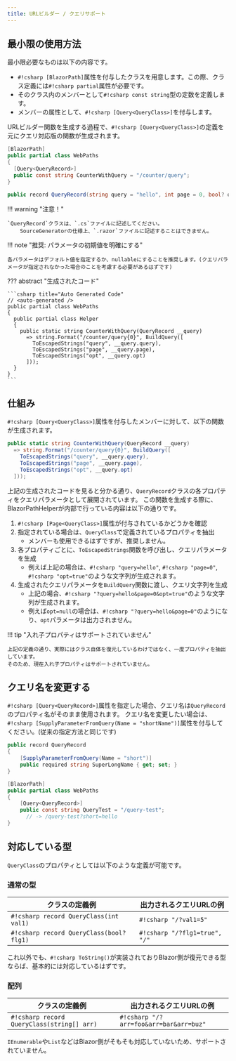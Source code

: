 ```yaml
---
title: URLビルダー / クエリサポート
---
```


## 最小限の使用方法
最小限必要なものは以下の内容です。

* `#!csharp [BlazorPath]`属性を付与したクラスを用意します。この際、クラス定義には`#!csharp partial`属性が必要です。
* そのクラス内のメンバーとして`#!csharp const string`型の定数を定義します。
* メンバーの属性として、`#!csharp [Query<QueryClass>]`を付与します。

URLビルダー関数を生成する過程で、`#!csharp [Query<QueryClass>]`の定義を元にクエリ対応版の関数が生成されます。

```csharp title="WebPaths.cs"
[BlazorPath]
public partial class WebPaths
{
  [Query<QueryRecord>]
  public const string CounterWithQuery = "/counter/query";
}

public record QueryRecord(string query = "hello", int page = 0, bool? opt = null);
```

!!! warning "注意！"

    `QueryRecord`クラスは、`.cs`ファイルに記述してください。
		SourceGeneratorの仕様上、`.razor`ファイルに記述することはできません。

!!! note "推奨: パラメータの初期値を明確にする"

    各パラメータはデフォルト値を指定するか、nullableにすることを推奨します。(クエリパラメータが指定されなかった場合のことを考慮する必要があるはずです)

??? abstract "生成されたコード"

    ```csharp title="Auto Generated Code"
    // <auto-generated />
    public partial class WebPaths
    {
      public partial class Helper
      {
        public static string CounterWithQuery(QueryRecord __query)
          => string.Format("/counter/query{0}", BuildQuery([
            ToEscapedStrings("query", __query.query),
            ToEscapedStrings("page", __query.page),
            ToEscapedStrings("opt", __query.opt)
          ]));
      }
    }
    ```

## 仕組み
`#!csharp [Query<QueryClass>]`属性を付与したメンバーに対して、以下の関数が生成されます。

```csharp title="Auto Generated Code"
public static string CounterWithQuery(QueryRecord __query)
  => string.Format("/counter/query{0}", BuildQuery([
    ToEscapedStrings("query", __query.query),
    ToEscapedStrings("page", __query.page),
    ToEscapedStrings("opt", __query.opt)
  ]));
```

上記の生成されたコードを見ると分かる通り、`QueryRecord`クラスの各プロパティをクエリパラメータとして展開されています。
この関数を生成する際に、BlazorPathHelperが内部で行っている内容は以下の通りです。

1. `#!csharp [Page<QueryClass>]`属性が付与されているかどうかを確認
2. 指定されている場合は、`QueryClass`で定義されているプロパティを抽出
    - メンバーも使用できるはずですが、推奨しません。
3. 各プロパティごとに、`ToEscapedStrings`関数を呼び出し、クエリパラメータを生成
    - 例えば上記の場合は、`#!csharp "query=hello"`, `#!csharp "page=0"`, `#!csharp "opt=true"`のような文字列が生成されます。
4. 生成されたクエリパラメータを`BuildQuery`関数に渡し、クエリ文字列を生成
    - 上記の場合、`#!csharp "?query=hello&page=0&opt=true"`のような文字列が生成されます。
    - 例えば`opt=null`の場合は、`#!csharp "?query=hello&page=0"`のようになり、`opt`パラメータは出力されません。

!!! tip "入れ子プロパティはサポートされていません"

    上記の定義の通り、実際にはクラス自体を復元しているわけではなく、一度プロパティを抽出しています。
    そのため、現在入れ子プロパティはサポートされていません。  

	
## クエリ名を変更する

`#!csharp [Query<QueryRecord>]`属性を指定した場合、クエリ名は`QueryRecord`のプロパティ名がそのまま使用されます。
クエリ名を変更したい場合は、`#!csharp [SupplyParameterFromQuery(Name = "shortName")]`属性を付与してください。(従来の指定方法と同じです)


```csharp title="WebPaths.cs"
public record QueryRecord
{
    [SupplyParameterFromQuery(Name = "short")]
    public required string SuperLongName { get; set; }
}

[BlazorPath]
public partial class WebPaths
{
    [Query<QueryRecord>]
    public const string QueryTest = "/query-test";
      // -> /query-test?short=hello
}
```

## 対応している型

`QueryClass`のプロパティとしては以下のような定義が可能です。

### 通常の型

| クラスの定義例                                  | 出力されるクエリURLの例                 |
| ---------------------------------------- | ----------------------------- |
| `#!csharp record QueryClass(int val1)`   | `#!csharp "/?val1=5"`         |
| `#!csharp record QueryClass(bool? flg1)` | `#!csharp "/?flg1=true", "/"` |

これ以外でも、`#!csharp ToString()`が実装されておりBlazor側が復元できる型ならば、基本的には対応しているはずです。

### 配列

| クラスの定義例                                  | 出力されるクエリURLの例                 |
| ---------------------------------------- | ----------------------------- |
| `#!csharp record QueryClass(string[] arr)`   | `#!csharp "/?arr=foo&arr=bar&arr=buz"`|

`IEnumerable`や`List`などはBlazor側がそもそも対応していないため、サポートされていません。